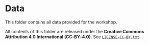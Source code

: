 # Data
This folder contains all data provided for the workshop.

All contents of this folder are released under the **Creative Commons Attribution 4.0 International (CC‑BY‑4.0)**. 
See [`LICENSE-CC-BY.txt`](https://github.com/draeger-lab/GEM_Tutorial/blob/main/LICENSE-CC-BY.txt).
